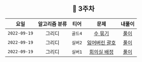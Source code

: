 
<div align="center">
  
  ## 📅 3주차

| 요일 | 알고리즘 분류 | 티어  | 문제| 내풀이 |
| :---: | :---: | :---: | :---: | :---:|
|`2022-09-19`| 그리디 | `골드4` | [수 묶기](https://www.acmicpc.net/problem/1744) | [풀이](https://github.com/jangwon3828/Algorithm_Competition-Study/blob/woohyeon/3%EC%A3%BC%EC%B0%A8/3%EC%A3%BC%EC%B0%A8_%EC%9A%B0%ED%98%84/%EC%88%98%20%EB%AC%B6%EA%B8%B0.java) |
|`2022-09-19`| 그리디 | `실버2` | [잃어버린 괄호](https://www.acmicpc.net/problem/1541) | [풀이](https://github.com/jangwon3828/Algorithm_Competition-Study/blob/woohyeon/3%EC%A3%BC%EC%B0%A8/3%EC%A3%BC%EC%B0%A8_%EC%9A%B0%ED%98%84/%EC%9E%83%EC%96%B4%EB%B2%84%EB%A6%B0%20%EA%B4%84%ED%98%B8.java) |
|`2022-09-19`| 그리디 | `실버1` | [회의실 배정](https://www.acmicpc.net/problem/1931) | [풀이](https://github.com/jangwon3828/Algorithm_Competition-Study/blob/woohyeon/3%EC%A3%BC%EC%B0%A8/3%EC%A3%BC%EC%B0%A8_%EC%9A%B0%ED%98%84/%ED%9A%8C%EC%9D%98%EC%8B%A4%20%EB%B0%B0%EC%A0%95.java) |



</div>
